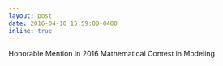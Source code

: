 ```yaml
---
layout: post
date: 2016-04-10 15:59:00-0400
inline: true
---
```


Honorable Mention in 2016 Mathematical Contest in Modeling
